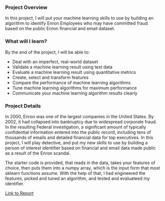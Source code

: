 ### Project Overview
In this project, I will put your machine learning skills to use by building an algorithm to identify Enron Employees who may have committed fraud based on the public Enron financial and email dataset.

### What will I learn?
By the end of the project, I will be able to:

* Deal with an imperfect, real-world dataset
* Validate a machine learning result using test data
* Evaluate a machine learning result using quantitative metrics
* Create, select and transform features
* Compare the performance of machine learning algorithms
* Tune machine learning algorithms for maximum performance
* Communicate your machine learning algorithm results clearly

### Project Details
In 2000, Enron was one of the largest companies in the United States. By 2002, it had collapsed into bankruptcy due to widespread corporate fraud. In the resulting Federal investigation, a significant amount of typically confidential information entered into the public record, including tens of thousands of emails and detailed financial data for top executives. In this project, I will play detective, and put my new skills to use by building a person of interest identifier based on financial and email data made public as a result of the Enron scandal.

The starter code is provided, that reads in the data, takes your features of choice, then puts them into a numpy array, which is the input form that most sklearn functions assume. With the help of that, I had engineered the features, picked and tuned an algorithm, and tested and evaluateed my identifier.

[Link to Report](https://cdn.rawgit.com/YasserArafath/Udacity-Nanodegree-Projects/0a72209c/Project%204%20-%20Identify%20Fraud%20from%20Enron%20Email/Report.pdf)
